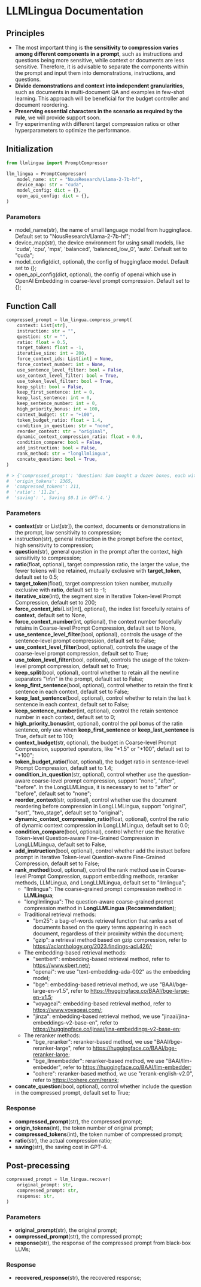 # LLMLingua Documentation

## Principles

- The most important thing is **the sensitivity to compression varies among different components in a prompt**, such as instructions and questions being more sensitive, while context or documents are less sensitive. Therefore, it is advisable to separate the components within the prompt and input them into demonstrations, instructions, and questions.
- **Divide demonstrations and context into independent granularities**, such as documents in multi-document QA and examples in few-shot learning. This approach will be beneficial for the budget controller and document reordering.
- **Preserving essential characters in the scenario as required by the rule**, we will provide support soon.
- Try experimenting with different target compression ratios or other hyperparameters to optimize the performance.

## Initialization

```python
from llmlingua import PromptCompressor

llm_lingua = PromptCompressor(
    model_name: str = "NousResearch/Llama-2-7b-hf",
    device_map: str = "cuda",
    model_config: dict = {},
    open_api_config: dict = {}, 
)
```
### Parameters

- model_name(str), the name of small language model from huggingface. Default set to "NousResearch/Llama-2-7b-hf";
- device_map(str), the device environment for using small models, like 'cuda', 'cpu', 'mps', 'balanced', 'balanced_low_0', 'auto'. Default set to "cuda";
- model_config(dict, optional), the config of huggingface model. Default set to {};
- open_api_config(dict, optional), the config of openai which use in OpenAI Embedding in coarse-level prompt compression. Default set to {};

## Function Call

```python
compressed_prompt = llm_lingua.compress_prompt(
    context: List[str],
    instruction: str = "",
    question: str = "",
    ratio: float = 0.5,
    target_token: float = -1,
    iterative_size: int = 200,
    force_context_ids: List[int] = None,
    force_context_number: int = None,
    use_sentence_level_filter: bool = False,
    use_context_level_filter: bool = True,
    use_token_level_filter: bool = True,
    keep_split: bool = False,
    keep_first_sentence: int = 0,
    keep_last_sentence: int = 0,
    keep_sentence_number: int = 0,
    high_priority_bonus: int = 100,
    context_budget: str = "+100",
    token_budget_ratio: float = 1.4,
    condition_in_question: str = "none",
    reorder_context: str = "original",
    dynamic_context_compression_ratio: float = 0.0,
    condition_compare: bool = False,
    add_instruction: bool = False,
    rank_method: str = "longllmlingua",
    concate_question: bool = True,
)

# > {'compressed_prompt': 'Question: Sam bought a dozen boxes, each with 30 highlighter pens inside, for $10 each box. He reanged five of boxes into packages of sixlters each and sold them $3 per. He sold the rest theters separately at the of three pens $2. How much did make in total, dollars?\nLets think step step\nSam bought 1 boxes x00 oflters.\nHe bought 12 * 300ters in total\nSam then took 5 boxes 6ters0ters.\nHe sold these boxes for 5 *5\nAfterelling these  boxes there were 3030 highlighters remaining.\nThese form 330 / 3 = 110 groups of three pens.\nHe sold each of these groups for $2 each, so made 110 * 2 = $220 from them.\nIn total, then, he earned $220 + $15 = $235.\nSince his original cost was $120, he earned $235 - $120 = $115 in profit.\nThe answer is 115',
#  'origin_tokens': 2365,
#  'compressed_tokens': 211,
#  'ratio': '11.2x',
#  'saving': ', Saving $0.1 in GPT-4.'}
```

### Parameters

- **context**(str or List[str]), the context, documents or demonstrations in the prompt, low sensitivity to compression;
- instruction(str), general instruction in the prompt before the context, high sensitivity to compression;
- **question**(str), general question in the prompt after the context, high sensitivity to compression;
- **ratio**(float, optional), target compression ratio, the larger the value, the fewer tokens will be retained, mutually exclusive with **target_token**, default set to 0.5;
- **target_token**(float), target compression token number, mutually exclusive with **ratio**, default set to -1;
- **iterative_size**(int), the segment size in Iterative Token-level Prompt Compression, default set to 200;
- **force_context_ids**(List[int], optional), the index list forcefully retains of **context**, default set to None,
- **force_context_number**(int, optional), the context number forcefully retains in Coarse-level Prompt Compression, default set to None,
- **use_sentence_level_filter**(bool, optional), controls the usage of the sentence-level prompt compression, default set to False;
- **use_context_level_filter**(bool, optional), controls the usage of the coarse-level prompt compression, default set to True;
- **use_token_level_filter**(bool, optional), controls the usage of the token-level prompt compression, default set to True;
- **keep_split**(bool, optional), control whether to retain all the newline separators "\n\n" in the prompt, default set to False;
- **keep_first_sentence**(bool, optional), control whether to retain the first k sentence in each context, default set to False;
- **keep_last_sentence**(bool, optional), control whether to retain the last k sentence in each context, default set to False;
- **keep_sentence_number**(int, optional), control the retain sentence number in each context, default set to 0;
- **high_priority_bonus**(int, optional), control the ppl bonus of the ratin sentence, only use when **keep_first_sentence** or **keep_last_sentence** is True, default set to 100;
- **context_budget**(str, optional), the budget in Coarse-level Prompt Compression, supported operators, like "*1.5" or "+100", default set to "+100";
- **token_budget_ratio**(float, optional), the budget ratio in sentence-level Prompt Compression, default set to 1.4;
- **condition_in_question**(str, optional), control whether use the question-aware coarse-level prompt compression, support "none", "after", "before". In the LongLLMLingua, it is necessary to set to "after" or "before", default set to "none";
- **reorder_context**(str, optional), control whether use the document reordering before compression in LongLLMLingua, support "original", "sort", "two_stage", default set to "original";
- **dynamic_context_compression_ratio**(float, optional), control the ratio of dynamic context compression in LongLLMLingua, default set to 0.0;
- **condition_compare**(bool, optional), control whether use the Iterative Token-level Question-aware Fine-Grained Compression in LongLLMLingua, default set to False,
- **add_instruction**(bool, optional), control whether add the instuct before prompt in Iterative Token-level Question-aware Fine-Grained Compression, default set to False;
- **rank_method**(bool, optional), control the rank method use in Coarse-level Prompt Compression, support embedding methods, reranker methods, LLMLingua, and LongLLMLingua, default set to "llmlingua";
    - "llmlingua": The coarse-grained prompt compression method in **LLMLingua**;
    - "longllmlingua": The question-aware coarse-grained prompt compression method in **LongLLMLingua** (**Recommendation**);
    - Traditional retrieval methods:
        - "bm25": a bag-of-words retrieval function that ranks a set of documents based on the query terms appearing in each document, regardless of their proximity within the document;
        - "gzip": a retrieval method based on gzip compression, refer to https://aclanthology.org/2023.findings-acl.426/;
    - The embedding-based retrieval methods:
        - "sentbert": embedding-based retrieval method, refer to https://www.sbert.net/;
        - "openai": we use "text-embedding-ada-002" as the embedding model;
        - "bge": embedding-based retrieval method, we use "BAAI/bge-large-en-v1.5", refer to https://huggingface.co/BAAI/bge-large-en-v1.5;
        - "voyageai": embedding-based retrieval method, refer to https://www.voyageai.com/;
        - "jinza": embedding-based retrieval method, we use "jinaai/jina-embeddings-v2-base-en", refer to https://huggingface.co/jinaai/jina-embeddings-v2-base-en;
    - The reranker methods:
        - "bge_reranker": reranker-based method, we use "BAAI/bge-reranker-large", refer to https://huggingface.co/BAAI/bge-reranker-large;
        - "bge_llmembedder": reranker-based method, we use "BAAI/llm-embedder", refer to https://huggingface.co/BAAI/llm-embedder;
        - "cohere": reranker-based method, we use "rerank-english-v2.0", refer to https://cohere.com/rerank;  
- **concate_question**(bool, optional), control whether include the question in the compressed prompt, default set to True;

### Response

- **compressed_prompt**(str), the compressed prompt;
- **origin_tokens**(int), the token number of original prompt;
- **compressed_tokens**(int), the token number of compressed prompt;
- **ratio**(str), the actual compression ratio;
- **saving**(str), the saving cost in GPT-4.

## Post-precessing

```python
compressed_prompt = llm_lingua.recover(
    original_prompt: str,
    compressed_prompt: str,
    response: str,
)
```

### Parameters

- **original_prompt**(str), the original prompt;
- **compressed_prompt**(str), the compressed prompt;
- **response**(str), the response of the compressed prompt from black-box LLMs;

### Response

- **recovered_response**(str), the recovered response;
